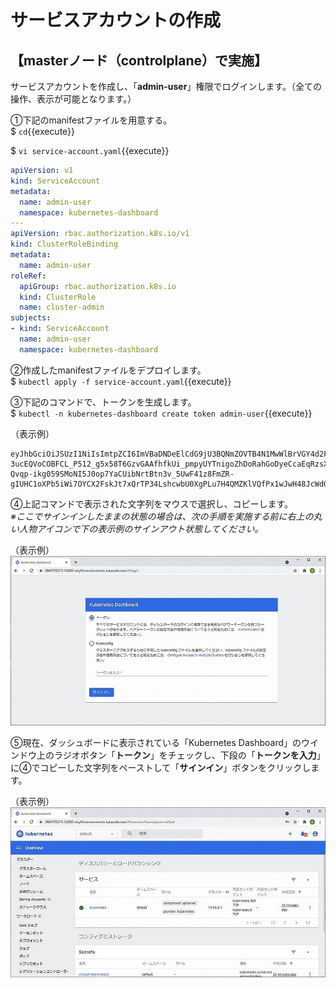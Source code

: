 # サービスアカウントの作成

## 【masterノード（controlplane）で実施】  

サービスアカウントを作成し、「**admin-user**」権限でログインします。（全ての操作、表示が可能となります。）  

①下記のmanifestファイルを用意する。  
$ `cd`{{execute}}  

$ `vi service-account.yaml`{{execute}}  

```yaml
apiVersion: v1
kind: ServiceAccount
metadata:
  name: admin-user
  namespace: kubernetes-dashboard
---
apiVersion: rbac.authorization.k8s.io/v1
kind: ClusterRoleBinding
metadata:
  name: admin-user
roleRef:
  apiGroup: rbac.authorization.k8s.io
  kind: ClusterRole
  name: cluster-admin
subjects:
- kind: ServiceAccount
  name: admin-user
  namespace: kubernetes-dashboard
```

②作成したmanifestファイルをデプロイします。  
$ `kubectl apply -f service-account.yaml`{{execute}}  

③下記のコマンドで、トークンを生成します。  
$ `kubectl -n kubernetes-dashboard create token admin-user`{{execute}}  

（表示例）

```text
eyJhbGciOiJSUzI1NiIsImtpZCI6ImVBaDNDeElCdG9jU3BQNmZOVTB4N1MwWlBrVGY4d2F1M191SnY2S0hETTgifQ.eyJhdWQiOlsiaHR0cHM6Ly9rdWJlcm5ldGVzLmRlZmF1bHQuc3ZjLmNsdXN0ZXIubG9jYWwiXSwiZXhwIjoxNjU4OTg3NDU1LCJpYXQiOjE2NTg5ODM4NTUsImlzcyI6Imh0dHBzOi8va3ViZXJuZXRlcy5kZWZhdWx0LnN2Yy5jbHVzdGVyLmxvY2FsIiwia3ViZXJuZXRlcy5pbyI6eyJuYW1lc3BhY2UiOiJrdWJlcm5ldGVzLWRhc2hib2FyZCIsInNlcnZpY2VhY2NvdW50Ijp7Im5hbWUiOiJhZG1pbi11c2VyIiwidWlkIjoiMzc4OTBmODEtZTMzMi00MzZjLTlkNzQtZGFiNTMzN2Y2YjFkIn19LCJuYmYiOjE2NTg5ODM4NTUsInN1YiI6InN5c3RlbTpzZXJ2aWNlYWNjb3VudDprdWJlcm5ldGVzLWRhc2hib2FyZDphZG1pbi11c2VyIn0.x61q5p38_1Fq17RzQz0eZ0A0n9jPvwagU5ye6FINeY_p-3ucEQVoCOBFCL_P512_g5x58T6GzvGAAfhfkUi_pmpyUYTnigoZhDoRahGoDyeCcaEqRzsXUlxApB1b-Qvqp-ikg059SMoNI5J0op7YaCUibNrtBtn3v_5UwF41z8FmZR-gIUHC1oXPb5iWi7OYCX2FskJt7xQrTP34LshcwbU0XgPLu7H4QMZKlVQfPx1wJwH48JcWdOVx3L46qpG990y3c15AYk9DuL6L8M8GxzDb9yJQ1Vit16QPdOK4YJdso9o6NFVr61vcvP5Pn_hc0aB8z4FK7gcHBT_I3VSe5g
```

④上記コマンドで表示された文字列をマウスで選択し、コピーします。  
*※ここでサインインしたままの状態の場合は、次の手順を実施する前に右上の丸い人物アイコンで下の表示例のサインアウト状態してください。*

（表示例）  
![DashBoard Image](https://github.com/yamada623z/scenario-image/raw/main/KubernetesHandsOn_BuildCluster/Step11.jpg)  

⑤現在、ダッシュボードに表示されている「Kubernetes Dashboard」のウインドウ上のラジオボタン「**トークン**」をチェックし、下段の「**トークンを入力**」に④でコピーした文字列をペーストして「**サインイン**」ボタンをクリックします。  

（表示例）  
![DashBoard Image](https://github.com/yamada623z/scenario-image/raw/main/KubernetesHandsOn_BuildCluster/Step13.jpg)  
